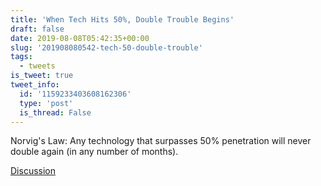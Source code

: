 ```yaml
---
title: 'When Tech Hits 50%, Double Trouble Begins'
draft: false
date: 2019-08-08T05:42:35+00:00
slug: '201908080542-tech-50-double-trouble'
tags:
  - tweets
is_tweet: true
tweet_info:
  id: '1159233403608162306'
  type: 'post'
  is_thread: False
---
```




Norvig's Law: Any technology that surpasses 50% penetration will never double again (in any number of months).

[Discussion](https://x.com/sytelus/status/1159233403608162306)

